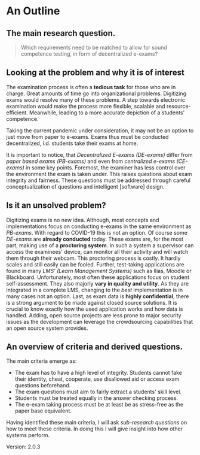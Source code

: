 # An Outline

## The main research question.

> Which requirements need to be matched to allow for sound competence testing, in form of decentralized e-exams?

## Looking at the problem and why it is of interest

The examination process is often a **tedious task** for those who are in charge. Great amounts of time go into organizational problems. Digitizing exams would resolve many of these problems. A step towards electronic examination would make the process more flexible, scalable and resource-efficient. Meanwhile, leading to a more accurate depiction of a students' competence.

Taking the current pandemic under consideration, it may not be an option to just move from paper to e-exams. Exams thus must be conducted decentralized, i.d. students take their exams at home.

It is important to notice, that _Decentralized E-exams (DE-exams)_ differ from _paper based exams (PB-exams)_ and even from _centralized e-exams (CE-exams)_ in some key points. Foremost, the examiner has less control over the environment the exam is taken under. This raises questions about exam integrity and fairness. These questions must be addressed through careful conceptualization of questions and intelligent [software] design.

## Is it an unsolved problem?

Digitizing exams is no new idea. Although, most concepts and implementations focus on conducting e-exams in the same environment as _PB-exams_. With regard to COVID-19 this is not an option. Of course some _DE-exams_ are **already conducted** today. These exams are, for the most part, making use of a **proctoring system**. In such a system a supervisor can access the examinees' device, can monitor all their activity and will watch them through their webcam. This proctoring process is costly. It hardly scales and still easily can be fooled.
Further, test-taking applications are found in many _LMS' (Learn Management Systems)_ such as Ilias, Moodle or Blackboard. Unfortunately, most often these applications focus on student self-assessment. They also majorly **vary in quality and utility**. As they are integrated in a complete LMS, changing to the _best_ implementation is in many cases not an option.
Last, as exam data is **highly confidential**, there is a strong argument to be made against closed source solutions. It is crucial to know exactly how the used application works and how data is handled. Adding, open source projects are less prone to major security issues as the development can leverage the crowdsourcing capabilities that an open source system provides.

## An overview of criteria and derived questions.

The main criteria emerge as:

- The exam has to have a high level of integrity. Students cannot fake their identity, cheat, cooperate, use disallowed aid or access exam questions beforehand.
- The exam questions must aim to fairly extract a students' skill level.
- Students must be treated equally in the answer checking process.
- The e-exam taking process must be at least be as stress-free as the paper base equivalent.

Having identified these main criteria, I will ask _sub-research questions_ on how to meet these criteria. In doing this I will give insight into how other systems perform.

Version: 2.0.3

